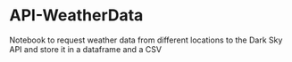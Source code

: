 # API-WeatherData

Notebook to request weather data from different locations to the Dark Sky API and store it in a dataframe and a CSV

